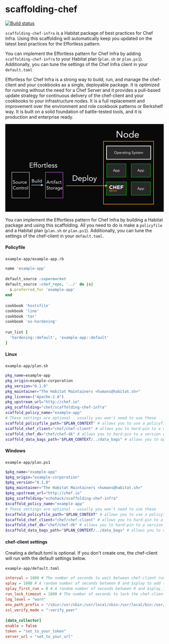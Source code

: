 # scaffolding-chef

[![Build status](https://badge.buildkite.com/7ed9be7c2b2a9f812f68e4f0fc654e0ac857e6e854d48caec1.svg?branch=master)](https://buildkite.com/chef/chef-effortless-master-habitat-build)

`scaffolding-chef-infra` is a Habitat package of best practices for Chef Infra. Using this scaffolding will automatically keep you updated on the latest best practices for the Effortless pattern.

You can implement the Effortless pattern for Chef Infra by adding `scaffolding-chef-infra` to your Habitat plan (`plan.sh` or `plan.ps1`). Additionally, you can tune the settings of the Chef Infra client in your `default.toml`

Effortless for Chef Infra is a strong way to build, run, and manage the chef-client and your cookbooks as a single, deployable package. It is optimized for running without the need for a Chef Server and it provides a pull-based update strategy for continuous delivery of the chef-client and your cookbooks to your infrastructure nodes. It is a full replacement and improvement over the environment and role cookbook patterns or Berkshelf way. It is built on a solid foundation of battle-tested tools, and it is production and enterprise ready.

![Image of the Effortless pattern](/docs/effortless-graphic.png)

You can implement the Effortless pattern for Chef Infra by building a Habitat package and using this scaffolding. All you need to do is make a `policyfile` and a Habitat plan (`plan.sh` or `plan.ps1`). Additionally, you can tune the settings of the chef-client in your `default.toml`.

#### Policyfile
`example-app/example-app.rb`
```ruby
name 'example-app'

default_source :supermarket
default_source :chef_repo, '../' do |s|
  s.preferred_for 'example-app'
end

cookbook 'hostsfile'
cookbook 'line'
cookbook 'tar'
cookbook 'os-hardening'

run_list [
  'hardening::default', 'example-app::default'
]
```

#### Linux
`example-app/plan.sh`
```bash
pkg_name=example-app
pkg_origin=example-corporation
pkg_version="0.1.0"
pkg_maintainer="The Habitat Maintainers <humans@habitat.sh>"
pkg_license=("Apache-2.0")
pkg_upstream_url="http://chef.io"
pkg_scaffolding="chef/scaffolding-chef-infra"
scaffold_policy_name="example-app"
# These settings are optional - usually you won't need to use these
scaffold_policyfile_path="$PLAN_CONTEXT" # allows you to use a policyfile in any location in your repo
scaffold_chef_client="chef/chef-client" # allows you to hard-pin to a version of the chef-client
scaffold_chef_dk="chef/chef-dk" # allows you to hard-pin to a version of chef-dk
scaffold_data_bags_path="$PLAN_CONTEXT/../data_bags" # allows you to optionally build data bags into the package
```

#### Windows

`example-app/plan.ps1`
```powershell
$pkg_name="example-app"
$pkg_origin="example-corporation"
$pkg_version="0.1.0"
$pkg_maintainer="The Habitat Maintainers <humans@habitat.sh>"
$pkg_upstream_url="http://chef.io"
$pkg_scaffolding="echohack/scaffolding-chef-infra"
$scaffold_policy_name="example-app"
# These settings are optional - usually you won't need to use these
$scaffold_policyfile_path="$PLAN_CONTEXT" # allows you to use a policyfile in any location in your repo
$scaffold_chef_client="chef/chef-client" # allows you to hard-pin to a version of the chef-client
$scaffold_chef_dk="chef/chef-dk" # allows you to hard-pin to a version of chef-dk
$scaffold_data_bags_path="$PLAN_CONTEXT/../data_bags" # allows you to optionally build data bags into the package
```

#### chef-client settings

Creating a default.toml is optional. If you don't create one, the chef-client will run with the default settings below.

`example-app/default.toml`
```toml
interval = 1800 # The number of seconds to wait between chef-client runs
splay = 1800 # A random number of seconds between 0 and $splay to add to the interval. Used to avoid the thundering herd problem.
splay_first_run = 0 # A random number of seconds between 0 and $splay_first_run to add to the interval, only on the first run. Used to avoid the thundering herd problem on new deployments.
run_lock_timeout = 1800 # The number of seconds to lock the chef-client before allowing another run to begin.
log_level = "warn"
env_path_prefix = "/sbin:/usr/sbin:/usr/local/sbin:/usr/local/bin:/usr/bin:/bin"
ssl_verify_mode = ":verify_peer"

[data_collector]
enable = false
token = "set_to_your_token"
server_url = "set_to_your_url"
```
